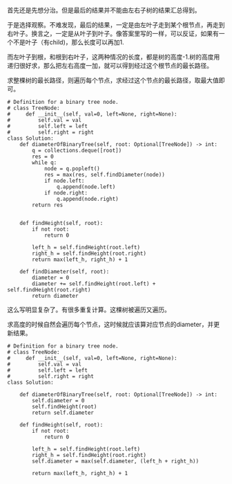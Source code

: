 首先还是先想分治。但是最后的结果并不能由左右子树的结果汇总得到。

于是选择观察。不难发现，最后的结果，一定是由左叶子走到某个根节点，再走到右叶子。换言之，一定是从叶子到叶子。像答案里写的一样，可以反证，如果有一个不是叶子（有child)，那么长度可以再加1.

而左叶子到根，和根到右叶子，这两种情况的长度，都是树的高度-1.树的高度用递归很好求，那么把左右高度一加，就可以得到经过这个根节点的最长路径。

求整棵树的最长路径，则遍历每个节点，求经过这个节点的最长路径，取最大值即可。
```
# Definition for a binary tree node.
# class TreeNode:
#     def __init__(self, val=0, left=None, right=None):
#         self.val = val
#         self.left = left
#         self.right = right
class Solution:
    def diameterOfBinaryTree(self, root: Optional[TreeNode]) -> int:
        q = collections.deque([root])
        res = 0
        while q:
            node = q.popleft()
            res = max(res, self.findDiameter(node))
            if node.left:
                q.append(node.left)
            if node.right:
                q.append(node.right)
        return res
            
    
    def findHeight(self, root):
        if not root:
            return 0

        left_h = self.findHeight(root.left)
        right_h = self.findHeight(root.right)
        return max(left_h, right_h) + 1
    
    def findDiameter(self, root):
        diameter = 0
        diameter += self.findHeight(root.left) + self.findHeight(root.right)      
        return diameter

```
这么写明显复杂了。有很多重复计算。这棵树被遍历又遍历。

求高度的时候自然会遍历每个节点，这时候就应该算对应节点的diameter，并更新结果。

```
# Definition for a binary tree node.
# class TreeNode:
#     def __init__(self, val=0, left=None, right=None):
#         self.val = val
#         self.left = left
#         self.right = right
class Solution:
    
    def diameterOfBinaryTree(self, root: Optional[TreeNode]) -> int:
        self.diameter = 0
        self.findHeight(root)
        return self.diameter
    
    def findHeight(self, root):
        if not root:
            return 0

        left_h = self.findHeight(root.left)
        right_h = self.findHeight(root.right)
        self.diameter = max(self.diameter, (left_h + right_h))
        
        return max(left_h, right_h) + 1
```
